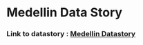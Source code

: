 # Medellin Data Story

### Link to datastory : [Medellin Datastory](https://medellinaqi.netlify.app/)
